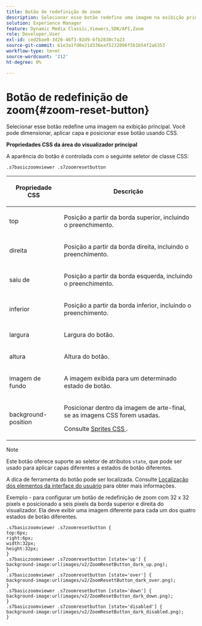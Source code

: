 ```yaml
---
title: Botão de redefinição de zoom
description: Selecionar esse botão redefine uma imagem na exibição principal. Você pode dimensionar, aplicar capa e posicionar esse botão usando CSS.
solution: Experience Manager
feature: Dynamic Media Classic,Viewers,SDK/API,Zoom
role: Developer,User
exl-id: ced2bae0-3d26-46f3-92d9-6fb2830c7a23
source-git-commit: 61e3a1fd0e21d336eaf5232096f5b1b54f2a6353
workflow-type: tm+mt
source-wordcount: '212'
ht-degree: 0%

---
```


# Botão de redefinição de zoom{#zoom-reset-button}

Selecionar esse botão redefine uma imagem na exibição principal. Você pode dimensionar, aplicar capa e posicionar esse botão usando CSS.

<!--<a id="section_061E550C1C1D4DB2BD663A898895B38C"></a>-->

**Propriedades CSS da área do visualizador principal**

A aparência do botão é controlada com o seguinte seletor de classe CSS:

```
.s7basiczoomviewer .s7zoomresetbutton
```

<table id="table_94EE3F5BBE4547C0B4943471CEE7EDE4"> 
 <thead> 
  <tr> 
   <th colname="col1" class="entry"> <p> Propriedade CSS </p> </th> 
   <th colname="col2" class="entry"> <p>Descrição </p> </th> 
  </tr> 
 </thead>
 <tbody> 
  <tr> 
   <td colname="col1"> <p> <span class="codeph"> top </span> </p> </td> 
   <td colname="col2"> <p>Posição a partir da borda superior, incluindo o preenchimento. </p> </td> 
  </tr> 
  <tr> 
   <td colname="col1"> <p> <span class="codeph"> direita </span> </p> </td> 
   <td colname="col2"> <p>Posição a partir da borda direita, incluindo o preenchimento. </p> </td> 
  </tr> 
  <tr> 
   <td colname="col1"> <p> <span class="codeph"> saiu de </span> </p> </td> 
   <td colname="col2"> <p>Posição a partir da borda esquerda, incluindo o preenchimento. </p> </td> 
  </tr> 
  <tr> 
   <td colname="col1"> <p> <span class="codeph"> </span> inferior </p> </td> 
   <td colname="col2"> <p>Posição a partir da borda inferior, incluindo o preenchimento. </p> </td> 
  </tr> 
  <tr> 
   <td colname="col1"> <p> <span class="codeph"> largura </span> </p> </td> 
   <td colname="col2"> <p>Largura do botão. </p> </td> 
  </tr> 
  <tr> 
   <td colname="col1"> <p> <span class="codeph"> altura </span> </p> </td> 
   <td colname="col2"> <p>Altura do botão. </p> </td> 
  </tr> 
  <tr> 
   <td colname="col1"> <p> <span class="codeph"> imagem de fundo </span> </p> </td> 
   <td colname="col2"> <p>A imagem exibida para um determinado estado de botão. </p> </td> 
  </tr> 
  <tr> 
   <td colname="col1"> <p> <span class="codeph"> background-position </span> </p> </td> 
   <td colname="col2"> <p> Posicionar dentro da imagem de arte-final, se as imagens CSS forem usadas. </p> <p>Consulte <a href="../../../c-html5-s7-aem-asset-viewers/c-html5-20-basic-zoom-viewer-about/c-html5-20-basic-zoom-viewer-customizingviewer/c-html5-20-basic-zoom-viewer-customizingviewer.md#section-9b6d8d601cb441d08214dada7bb4eddc" format="dita" scope="local"> Sprites CSS </a>. </p> </td> 
  </tr> 
 </tbody> 
</table>

>[!NOTE]
>
>Este botão oferece suporte ao seletor de atributos `state`, que pode ser usado para aplicar capas diferentes a estados de botão diferentes.

A dica de ferramenta do botão pode ser localizada. Consulte [Localização dos elementos da interface do usuário](../../../c-html5-s7-aem-asset-viewers/c-html5-20-basic-zoom-viewer-about/c-html5-20-basic-zoom-viewer-localization.md#concept-cbfc39344c494eb7b9f6a272cff0cc74) para obter mais informações.

Exemplo - para configurar um botão de redefinição de zoom com 32 x 32 pixels e posicionado a seis pixels da borda superior e direita do visualizador. Ela deve exibir uma imagem diferente para cada um dos quatro estados de botão diferentes.

```
.s7basiczoomviewer .s7zoomresetbutton { 
top:6px; 
right:6px; 
width:32px; 
height:32px; 
} 
.s7basiczoomviewer .s7zoomresetbutton [state='up'] { 
background-image:url(images/v2/ZoomResetButton_dark_up.png); 
} 
.s7basiczoomviewer .s7zoomresetbutton [state='over'] {  
background-image:url(images/v2/ZoomResettButton_dark_over.png); 
} 
.s7basiczoomviewer .s7zoomresetbutton [state='down'] {  
background-image:url(images/v2/ZoomResetButton_dark_down.png); 
} 
.s7basiczoomviewer .s7zoomresetbutton [state='disabled'] { 
background-image:url(images/v2/ZoomResetButton_dark_disabled.png); 
}
```
